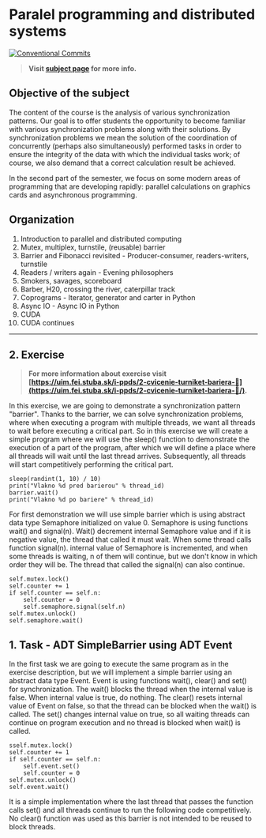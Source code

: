 # Paralel programming and distributed systems

[![Conventional Commits](https://img.shields.io/badge/Conventional%20Commits-1.0.0-blue.svg)](https://conventionalcommits.org)

> **Visit [subject page](https://uim.fei.stuba.sk/predmet/i-ppds) for more info.**

## Objective of the subject

The content of the course is the analysis of various synchronization patterns. Our goal is to offer students the
opportunity to become familiar with various synchronization problems along with their solutions. By synchronization
problems we mean the solution of the coordination of concurrently (perhaps also simultaneously) performed tasks in order
to ensure the integrity of the data with which the individual tasks work; of course, we also demand that a correct
calculation result be achieved.

In the second part of the semester, we focus on some modern areas of programming that are developing rapidly: parallel
calculations on graphics cards and asynchronous programming.

## Organization

1. Introduction to parallel and distributed computing
2. Mutex, multiplex, turnstile, (reusable) barrier
3. Barrier and Fibonacci revisited - Producer-consumer, readers-writers, turnstile
4. Readers / writers again - Evening philosophers
5. Smokers, savages, scoreboard
6. Barber, H20, crossing the river, caterpillar track
7. Coprograms - Iterator, generator and carter in Python
8. Async IO - Async IO in Python
9. CUDA
10. CUDA continues

___

## 2. Exercise

> **For more information about exercise visit [https://uim.fei.stuba.sk/i-ppds/2-cvicenie-turniket-bariera-🚧](https://uim.fei.stuba.sk/i-ppds/2-cvicenie-turniket-bariera-🚧/).**

In this exercise, we are going to demonstrate a synchronization pattern "barrier". Thanks to the barrier, we can solve
synchronization problems, where when executing a program with multiple threads, we want all threads to wait before
executing a critical part. So in this exercise we will create a simple program where we will use the sleep() function to
demonstrate the execution of a part of the program, after which we will define a place where all threads will wait until
the last thread arrives. Subsequently, all threads will start competitively performing the critical part.

```
sleep(randint(1, 10) / 10)
print("Vlakno %d pred barierou" % thread_id)
barrier.wait()
print("Vlakno %d po bariere" % thread_id)
```

For first demonstration we will use simple barrier which is using abstract data type Semaphore initialized on value 0.
Semaphore is using functions wait() and signal(n). Wait() decrement internal Semaphore value and if it is negative
value, the thread that called it must wait. When some thread calls function signal(n). internal value of Semaphore is
incremented, and when some threads is waiting, n of them will continue, but we don't know in which order they will be.
The thread that called the signal(n) can also continue.

```
self.mutex.lock()
self.counter += 1
if self.counter == self.n:
    self.counter = 0
    self.semaphore.signal(self.n)
self.mutex.unlock()
self.semaphore.wait()
```

## 1. Task - ADT SimpleBarrier using ADT Event

In the first task we are going to execute the same program as in the exercise description, but we will implement a
simple barrier using an abstract data type Event. Event is using functions wait(), clear() and set() for
synchronization. The wait() blocks the thread when the internal value is false. When internal value is true, do nothing.
The clear() resets internal value of Event on false, so that the thread can be blocked when the wait() is called. The
set() changes internal value on true, so all waiting threads can continue on program execution and no thread is blocked
when wait() is called.

```
sself.mutex.lock()
self.counter += 1
if self.counter == self.n:
    self.event.set()
    self.counter = 0
self.mutex.unlock()
self.event.wait()
```

It is a simple implementation where the last thread that passes the function calls set() and all threads continue to run
the following code competitively. No clear() function was used as this barrier is not intended to be reused to block
threads.


